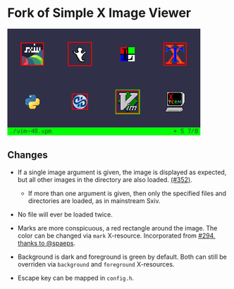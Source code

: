 # Fork of **Simple X Image Viewer**

![Screenshot](sxiv.png)

Changes
-------

* If a single image argument is given, the image is displayed as
expected, but all other images in the directory are also loaded. 
[(#352)](https://github.com/muennich/sxiv/issues/352).

    * If more than one argument is given, then only the specified files
    and directories are loaded, as in mainstream Sxiv.

* No file will ever be loaded twice.

* Marks are more conspicuous, a red rectangle around the image. The color
can be changed via `mark` X-resource. Incorporated from 
[#294, thanks to @spaeps](https://github.com/muennich/sxiv/issues/294).

* Background is dark and foreground is green by default. Both can still be
overriden via `background` and `foreground` X-resources.

* Escape key can be mapped in `config.h`.
